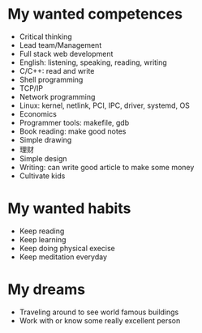 # My wanted competences
- Critical thinking
- Lead team/Management
- Full stack web development
- English: listening, speaking, reading, writing
- C/C++: read and write
- Shell programming
- TCP/IP
- Network programming
- Linux: kernel, netlink, PCI, IPC, driver, systemd, OS
- Economics
- Programmer tools: makefile, gdb
- Book reading: make good notes
- Simple drawing
- 理财
- Simple design
- Writing: can write good article to make some money
- Cultivate kids

# My wanted habits
- Keep reading
- Keep learning
- Keep doing physical execise
- Keep meditation everyday

# My dreams
- Traveling around to see world famous buildings
- Work with or know some really excellent person
